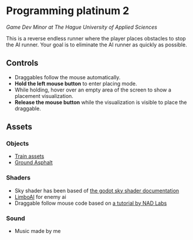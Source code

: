 # Programming platinum 2
_Game Dev Minor at The Hague University of Applied Sciences_

This is a reverse endless runner where the player places obstacles to stop the AI runner. Your goal is to eliminate the AI runner as quickly as possible.

## Controls
* Draggables follow the mouse automatically. 
* **Hold the left mouse button** to enter placing mode. 
* While holding, hover over an empty area of the screen to show a placement visualization. 
* **Release the mouse button** while the visualization is visible to place the draggable.

## Assets
### Objects
- [Train assets](https://kenney.nl/assets/train-kit)
- [Ground Asphalt](https://polyhaven.com/a/asphalt_02)
### Shaders
- Sky shader has been based of [the godot sky shader documentation](https://docs.godotengine.org/en/stable/tutorials/shaders/shader_reference/sky_shader.html#doc-sky-shader)
- [LimboAI](https://github.com/limbonaut/limboai) for enemy ai
- Draggable follow mouse code based on [a tutorial by NAD Labs](https://www.youtube.com/watch?v=2DWKAqOZPXc)
### Sound
- Music made by me

